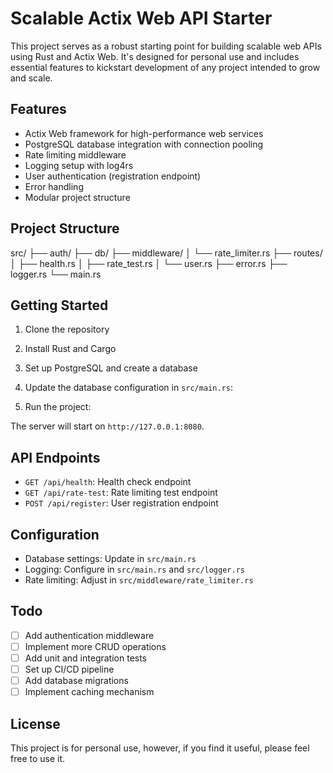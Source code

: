 # Scalable Actix Web API Starter

This project serves as a robust starting point for building scalable web APIs using Rust and Actix Web. It's designed for personal use and includes essential features to kickstart development of any project intended to grow and scale.

## Features

- Actix Web framework for high-performance web services
- PostgreSQL database integration with connection pooling
- Rate limiting middleware
- Logging setup with log4rs
- User authentication (registration endpoint)
- Error handling
- Modular project structure

## Project Structure
src/
├── auth/
├── db/
├── middleware/
│ └── rate_limiter.rs
├── routes/
│ ├── health.rs
│ ├── rate_test.rs
│ └── user.rs
├── error.rs
├── logger.rs
└── main.rs


## Getting Started

1. Clone the repository
2. Install Rust and Cargo
3. Set up PostgreSQL and create a database
4. Update the database configuration in `src/main.rs`:

5. Run the project:

The server will start on `http://127.0.0.1:8080`.

## API Endpoints

- `GET /api/health`: Health check endpoint
- `GET /api/rate-test`: Rate limiting test endpoint
- `POST /api/register`: User registration endpoint

## Configuration

- Database settings: Update in `src/main.rs`
- Logging: Configure in `src/main.rs` and `src/logger.rs`
- Rate limiting: Adjust in `src/middleware/rate_limiter.rs`

## Todo

- [ ] Add authentication middleware
- [ ] Implement more CRUD operations
- [ ] Add unit and integration tests
- [ ] Set up CI/CD pipeline
- [ ] Add database migrations
- [ ] Implement caching mechanism

## License

This project is for personal use, however, if you find it useful, please feel free to use it.
